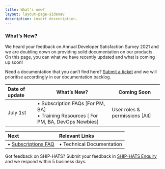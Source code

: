 ```yaml
---
title: What's new?
layout: layout-page-sidenav
description: insert desecription.
---
```


### What’s New? 
We heard your feedback on Annual Developer Satisfaction Survey 2021 and we are doubling down on providing solid documentation on our products. On this page, you can what we have recently updated and what is coming up soon! 

Need a documentation that you can’t find here? [Submit a ticket](https://www.developer.tech.gov.sg/singapore-government-tech-stack/toolchain/ship-hats-enquiries) and we will prioritise accordingly in our documentation backlog.  
 
| Date of update |                                         What’s New?                                       |           Coming Soon          |
| :------------- | ----------------------------------------------------------------------------------------- | ------------------------------ |
| July 1st       | •	Subscription FAQs [For PM, BA]<br />•	Training Resources [ For PM, BA, DevOps Newbies] | User roles & permissions [All] |
                
| Next                                  | Relevant Links            | 
| :------------------------------------ | :------------------------ |
| •	[Subscriptions FAQ](./subscriptions)| •	Technical Documentation |
 
Got feedback on SHIP-HATS? Submit your feedback in [SHIP-HATS Enquiry](./ship-hats-enquiries) and we respond within 5 business days. 
 

